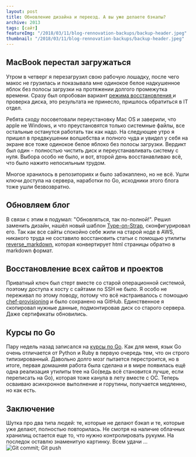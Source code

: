 ```yaml
---
layout: post
title: Обновление дизайна и переезд. А вы уже делаете бэкапы?
archive: 2013
tags: [сайт]
featureImg: "/2018/03/11/blog-rennovation-backups/backup-header.jpeg"
thumbnail: "/2018/03/11/blog-rennovation-backups/backup-header.jpeg"
---
```

## MacBook перестал загружаться

Утром в четверг я перезагрузил свою рабочую лошадку, после чего макос не грузилась и показывала мне одинокое белое надкушенное яблок без полосы загрузки на протяжении долгого промежутка времени. Сразу был опробован вариант [ режима восстановления ](https://support.apple.com/ru-ru/HT201314) и проверка диска, это результата не принесло, пришлось обратиться в IT отдел. 
<!--more-->

Ребята сходу посоветовали переустановку Mac OS и заверили, что apple не Windows, и что преустановятся только системные файлы, все остальные останутся работать так как надо. На следующее утро я пришел в предвкушении волшебства и полного чуда и увидел у себя на экране все тоже одинокое белое яблоко без полосы загрузки. Вердикт был один - полностью чистить диск и переустанавливать систему с нуля. Выбора особо не было, и вот, второй день восстанавливаю всё, что было нажито непосильным трудом.

Многое хранилось в репозиториях и было забэкаплено, но не всё. Ушли ключи доступа на сервера, наработки по Go, исходники этого блога тоже ушли безвозвратно.

## Обновляем блог

В связи с этим я подумал: "Обновляться, так по-полной!". Решил заменить дизайн, нашёл новый шаблон [Type-on-Strap](https://github.com/sylhare/Type-on-Strap), сконфигурировал его. Так как все сайты спокойно себе жили на старой ноде в AWS, никакого труда не составило восстановить статьи с помощью утилиты [reverse_markdown](https://github.com/xijo/reverse_markdown), которая конвертирует html страницы обратно в markdown формат.

## Восстановление всех сайтов и проектов

Приватный ключ был стерт вместе со старой операционной системой, поэтому доступа к хосту с сайтами по SSH не было. Я особо не переживал по этому поводу, потому что всё настраивалось с помощью [chef-provisioning](https://github.com/chef/chef-provisioning) и было сохранено на GitHub. Единственное я скопировал нужные данные, подмонтировав диск со старого сервера. Даже сертификаты обновились.

## Курсы по Go

Пару недель назад записался на [курсы по Go](https://www.coursera.org/learn/golang-webservices-1/). Как для меня, язык Go очень отличается от Python и Ruby в первую очередь тем, что он строго типизированный. Давольно долго мозг пытается перестроится, но в итоге, первая домашняя работа была сделана и в мире появилась ещё одна реализация утилиты tree на Go(ведь всё становится лучше, если переписать на Go), которая тоже канула в лету вместе с ОС. Теперь осваиваю асинхронное выполнение и горутины, получается медленно, но как есть. 

## Заключение

Шутка про два типа людей: те, которые не делают бэкап и те, которые уже делают, полностью повторилась. Не смотря на наличие облачных хранилищ остается еще то, что нужно контролировать рукуми. На последок оставлю знаменитую картинку. Всем удачи ...
![Git commit; Git push](https://img.devrant.com/devrant/rant/c_864110_yUJQs.jpg)
